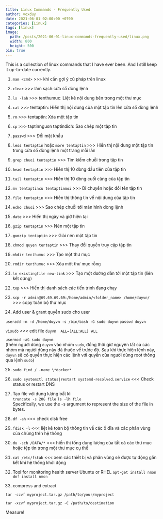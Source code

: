 ```yaml
---
title: Linux Commands - Frequently Used
author: voxduy
date: 2021-06-01 02:00:00 +0700
categories: [Linux]
tags: [linux]
image:
  path: /posts/2021-06-01-linux-commands-frequently-used/linux.png
  width: 800
  height: 500
pin: true
---
```


This is a collection of linux commands that I have ever been. And I still keep it up-to-date currently.

1. `man <cmd>` >>> khi cần gợi ý cú pháp trên linux
2. `clear` >>> làm sạch cửa sổ dòng lệnh
3. `ls -lah` >>> tenthumuc: Liệt kê nội dung bên trong một thư mục
4. `cat` >>> tentaptin: Hiển thị nội dung của một tập tin lên cửa sổ dòng lệnh
5. `rm` >>> tentaptin: Xóa một tập tin
6. `cp` >>> taptinnguon taptindich: Sao chép một tập tin
7. `passwd` >>> Đổi mật khẩu
8. `less tentaptin` hoặc `more tentaptin` >>> Hiển thị nội dung một tập tin trong cửa sổ dòng lệnh một trang mỗi lần
9. `grep chuoi tentaptin` >>> Tìm kiếm chuỗi trong tập tin
10. `head tentaptin` >>> Hiển thị 10 dòng đầu tiên của tập tin
11. `tail tentaptin` >>> Hiển thị 10 dòng cuối cùng của tập tin
12. `mv tentaptincu tentaptinmoi` >>> Di chuyển hoặc đổi tên tập tin
13. `file tentaptin` >>> Hiển thị thông tin về nội dung của tập tin
14. `echo chuoi` >>> Sao chép chuỗi tới màn hình dòng lệnh
15. `date` >>> Hiển thị ngày và giờ hiện tại
16. `gzip tentaptin` >>> Nén một tập tin
17. `gunzip tentaptin` >>> Giải nén một tập tin
18. `chmod quyen tentaptin` >>> Thay đổi quyền truy cập tập tin
19. `mkdir tenthumuc` >>> Tạo một thư mục
20. `rmdir tenthumuc` >>> Xóa một thư mục rỗng
21. `ln existingfile new-link` >>> Tạo một đường dẫn tới một tập tin (liên kết cứng)
22. `top` >>> Hiển thị danh sách các tiến trình đang chạy
23. `scp -r admin@69.69.69.69:/home/admin/<folder_name> /home/duyvn/` >>> copy toàn bộ thư mục

24. Add user & grant quyền sudo cho user

  `useradd -m -d /home/duyvn -s /bin/bash -G sudo duyvn`
  `passwd duyvn`

  `visudo` <<< edit file
  `duyvn  ALL=(ALL:ALL) ALL`

  `usermod -aG sudo duyvn`  
  (thêm người dùng `duyvn` vào nhóm `sudo`, đồng thời giữ nguyên tất cả các nhóm mà người dùng này đã thuộc về trước đó. Sau khi thực hiện lệnh này, `duyvn` sẽ có quyền thực hiện các lệnh với quyền của người dùng root thông qua lệnh `sudo`)

25. `sudo find / -name \*docker*`

26. `sudo systemctl status|restart systemd-resolved.service` <<< Check status or restart DNS

27. Tạo file với dung lượng bất kì  
  `truncate -s 20G file`
  `ls -lh file`  
  Specifically, we use the -s argument to represent the size of the file in bytes.

28.  `df -ah` <<< check disk free

29. `fdisk -l` <<< liệt kê toàn bộ thông tin về các ổ đĩa và các phân vùng của chúng trên hệ thống

30. `du -sch /DATA/*` <<< hiển thị tổng dung lượng của tất cả các thư mục hoặc tệp tin trong một thư mục cụ thể

31. `cat /etc/fstab` <<< xem các thiết bị và phân vùng sẽ được tự động gắn kết khi hệ thống khởi động

32. Tool for monitoring health server Ubuntu or RHEL
  `apt-get install nmon`
  `dnf install nmon`

33. compress and extract

```
tar -czvf myproject.tar.gz /path/to/your/myproject

tar -xzvf myproject.tar.gz -C /path/to/destination
```

Measure!
